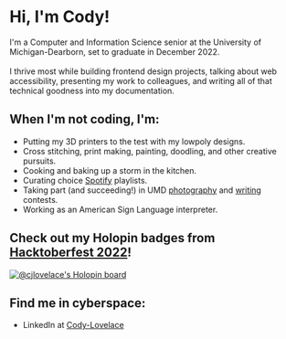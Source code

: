# Hi, I'm Cody! 

I'm a Computer and Information Science senior at the University of Michigan-Dearborn, set to graduate in December 2022.<br><br>
I thrive most while building frontend design projects, talking about web accessibility, presenting my work to colleagues, and writing all of that technical goodness into my documentation.

## When I'm not coding, I'm:
- Putting my 3D printers to the test with my lowpoly designs.
- Cross stitching, print making, painting, doodling, and other creative pursuits.
- Cooking and baking up a storm in the kitchen.
- Curating choice <a href="https://open.spotify.com/user/12178010763">Spotify</a> playlists.
- Taking part (and succeeding!) in UMD <a href="https://sites.google.com/umich.edu/art-in-a-time-of-pandemic/1st-prize/art?authuser=0">photography</a> and <a href="https://umdearborn.edu/casl/departments/language-culture-and-arts/composition-and-rhetoric/writing-awards?gclid=Cj0KCQjwqoibBhDUARIsAH2OpWitjbzNEeqbX3yDkuqo49N606whI-af0_MPpCX9yF0w6o9RL2fcfMsaAiUsEALw_wcB">writing</a> contests.
- Working as an American Sign Language interpreter.

## Check out my Holopin badges from <a href="https://hacktoberfest.com/about/">Hacktoberfest 2022</a>!
[![@cjlovelace's Holopin board](https://holopin.me/cjlovelace)](https://holopin.io/@cjlovelace)

## Find me in cyberspace:
- LinkedIn at <a href="https://www.linkedin.com/in/cody-lovelace/">Cody-Lovelace</a>
